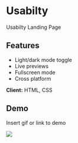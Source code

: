 
# Usabilty

Usabilty Landing Page


## Features

- Light/dark mode toggle
- Live previews
- Fullscreen mode
- Cross platform



**Client:** HTML, CSS



## Demo

Insert gif or link to demo

![](https://github.com/Usability-Landing-Page/demo.gif)